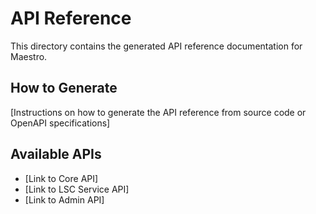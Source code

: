 # API Reference

This directory contains the generated API reference documentation for Maestro.

## How to Generate

[Instructions on how to generate the API reference from source code or OpenAPI specifications]

## Available APIs

- [Link to Core API]
- [Link to LSC Service API]
- [Link to Admin API]
